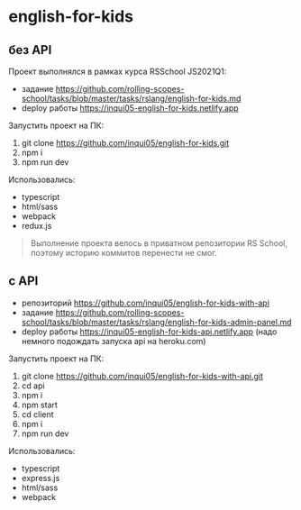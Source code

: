 # english-for-kids

## без API
Проект выполнялся в рамках курса RSSchool JS2021Q1:
- задание https://github.com/rolling-scopes-school/tasks/blob/master/tasks/rslang/english-for-kids.md
- deploy работы https://inqui05-english-for-kids.netlify.app

Запустить проект на ПК:
1. git clone https://github.com/inqui05/english-for-kids.git
2. npm i
3. npm run dev

Использовались:
- typescript
- html/sass
- webpack
- redux.js
> Выполнение проекта велось в приватном репозитории RS School, поэтому историю коммитов перенести не смог.

## с API
- репозиторий https://github.com/inqui05/english-for-kids-with-api
- задание https://github.com/rolling-scopes-school/tasks/blob/master/tasks/rslang/english-for-kids-admin-panel.md
- deploy работы https://inqui05-english-for-kids-api.netlify.app (надо немного подождать запуска api на heroku.com)

Запустить проект на ПК:
1. git clone https://github.com/inqui05/english-for-kids-with-api.git
2. cd api
3. npm i
4. npm start
5. cd client
6. npm i
7. npm run dev


Использовались:
- typescript
- express.js
- html/sass
- webpack
